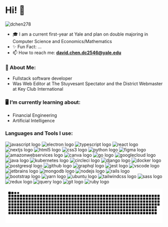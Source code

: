 # Hi! 👋

<p align="left"> <img src="https://komarev.com/ghpvc/?username=dchen278&label=Profile%20views&color=0e75b6&style=flat" alt="dchen278" /> </p>

- 🎓 I am a current first-year at Yale and plan on double majoring in Computer Science and Economics/Mathematics
- ✨ Fun Fact: ...
- 📫 How to reach me: **david.chen.dc2546@yale.edu**

### :book: About Me:
- Fullstack software developer
- Was Web Editor at The Stuyvesant Spectator and the District Webmaster at Key Club International

### 🖥️ I’m currently learning about:
- Financial Engineering
- Artificial Intelligence

<h3 align="left">Languages and Tools I use:</h3>
<div align="left">
  <img src="https://cdn.jsdelivr.net/gh/devicons/devicon/icons/javascript/javascript-original.svg" height="42" width="58.8" alt="javascript logo"  />
  <img src="https://cdn.jsdelivr.net/gh/devicons/devicon/icons/electron/electron-original.svg" height="42" width="58.8" alt="electron logo"  />
  <img src="https://cdn.jsdelivr.net/gh/devicons/devicon/icons/typescript/typescript-original.svg" height="42" width="58.8" alt="typescript logo"  />
  <img src="https://cdn.jsdelivr.net/gh/devicons/devicon/icons/react/react-original.svg" height="42" width="58.8" alt="react logo"  />
  <img src="https://cdn.jsdelivr.net/gh/devicons/devicon/icons/nextjs/nextjs-original.svg" height="42" width="58.8" alt="nextjs logo"  />
  <img src="https://cdn.jsdelivr.net/gh/devicons/devicon/icons/html5/html5-original.svg" height="42" width="58.8" alt="html5 logo"  />
  <img src="https://cdn.jsdelivr.net/gh/devicons/devicon/icons/css3/css3-original.svg" height="42" width="58.8" alt="css3 logo"  />
  <img src="https://cdn.jsdelivr.net/gh/devicons/devicon/icons/python/python-original.svg" height="42" width="58.8" alt="python logo"  />
  <img src="https://cdn.jsdelivr.net/gh/devicons/devicon/icons/figma/figma-original.svg" height="42" width="58.8" alt="figma logo"  />
  <img src="https://cdn.jsdelivr.net/gh/devicons/devicon/icons/amazonwebservices/amazonwebservices-original.svg" height="42" width="58.8" alt="amazonwebservices logo"  />
  <img src="https://cdn.jsdelivr.net/gh/devicons/devicon/icons/canva/canva-original.svg" height="42" width="58.8" alt="canva logo"  />
  <img src="https://cdn.jsdelivr.net/gh/devicons/devicon/icons/go/go-original.svg" height="42" width="58.8" alt="go logo"  />
  <img src="https://cdn.jsdelivr.net/gh/devicons/devicon/icons/googlecloud/googlecloud-original.svg" height="42" width="58.8" alt="googlecloud logo"  />
  <img src="https://cdn.jsdelivr.net/gh/devicons/devicon/icons/java/java-original.svg" height="42" width="58.8" alt="java logo"  />
  <img src="https://cdn.jsdelivr.net/gh/devicons/devicon/icons/kubernetes/kubernetes-plain.svg" height="42" width="58.8" alt="kubernetes logo"  />
  <img src="https://cdn.jsdelivr.net/gh/devicons/devicon/icons/circleci/circleci-plain.svg" height="42" width="58.8" alt="circleci logo"  />
  <img src="https://cdn.jsdelivr.net/gh/devicons/devicon/icons/django/django-plain.svg" height="42" width="58.8" alt="django logo"  />
  <img src="https://cdn.jsdelivr.net/gh/devicons/devicon/icons/docker/docker-original.svg" height="42" width="58.8" alt="docker logo"  />
  <img src="https://cdn.jsdelivr.net/gh/devicons/devicon/icons/postgresql/postgresql-original.svg" height="42" width="58.8" alt="postgresql logo"  />
  <img src="https://cdn.jsdelivr.net/gh/devicons/devicon/icons/github/github-original.svg" height="42" width="58.8" alt="github logo"  />
  <img src="https://cdn.jsdelivr.net/gh/devicons/devicon/icons/graphql/graphql-plain.svg" height="42" width="58.8" alt="graphql logo"  />
  <img src="https://cdn.jsdelivr.net/gh/devicons/devicon/icons/jest/jest-plain.svg" height="42" width="58.8" alt="jest logo"  />
  <img src="https://cdn.jsdelivr.net/gh/devicons/devicon/icons/vscode/vscode-original.svg" height="42" width="58.8" alt="vscode logo"  />
  <img src="https://cdn.jsdelivr.net/gh/devicons/devicon/icons/jetbrains/jetbrains-original.svg" height="42" width="58.8" alt="jetbrains logo"  />
  <img src="https://cdn.jsdelivr.net/gh/devicons/devicon/icons/mongodb/mongodb-original.svg" height="42" width="58.8" alt="mongodb logo"  />
  <img src="https://cdn.jsdelivr.net/gh/devicons/devicon/icons/nodejs/nodejs-original.svg" height="42" width="58.8" alt="nodejs logo"  />
  <img src="https://cdn.jsdelivr.net/gh/devicons/devicon/icons/rails/rails-original-wordmark.svg" height="42" width="58.8" alt="rails logo"  />
  <img src="https://cdn.jsdelivr.net/gh/devicons/devicon/icons/bootstrap/bootstrap-original.svg" height="42" width="58.8" alt="bootstrap logo"  />
  <img src="https://cdn.jsdelivr.net/gh/devicons/devicon/icons/yarn/yarn-original.svg" height="42" width="58.8" alt="yarn logo"  />
  <img src="https://cdn.jsdelivr.net/gh/devicons/devicon/icons/ubuntu/ubuntu-plain.svg" height="42" width="58.8" alt="ubuntu logo"  />
  <img src="https://cdn.jsdelivr.net/gh/devicons/devicon/icons/tailwindcss/tailwindcss-original-wordmark.svg" height="42" width="58.8" alt="tailwindcss logo"  />
  <img src="https://cdn.jsdelivr.net/gh/devicons/devicon/icons/sass/sass-original.svg" height="42" width="58.8" alt="sass logo"  />
  <img src="https://cdn.jsdelivr.net/gh/devicons/devicon/icons/redux/redux-original.svg" height="42" width="58.8" alt="redux logo"  />
  <img src="https://cdn.jsdelivr.net/gh/devicons/devicon/icons/jquery/jquery-original.svg" height="42" width="58.8" alt="jquery logo"  />
  <img src="https://cdn.jsdelivr.net/gh/devicons/devicon/icons/git/git-original.svg" height="42" width="58.8" alt="git logo"  />
  <img src="https://cdn.jsdelivr.net/gh/devicons/devicon/icons/ruby/ruby-original.svg" height="42" width="58.8" alt="ruby logo"  />
</div> </p>

<div align="center">
<img src="https://raw.githubusercontent.com/dchen278/dchen278/output/snake.svg" alt="Snake animation" />
</div>
